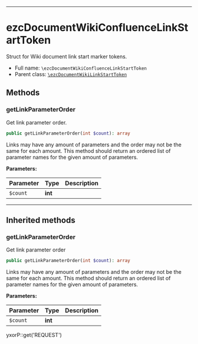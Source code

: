 ***

# ezcDocumentWikiConfluenceLinkStartToken

Struct for Wiki document link start marker tokens.

* Full name: `\ezcDocumentWikiConfluenceLinkStartToken`
* Parent class: [`\ezcDocumentWikiLinkStartToken`](./ezcDocumentWikiLinkStartToken.md)

## Methods

### getLinkParameterOrder

Get link parameter order.

```php
public getLinkParameterOrder(int $count): array
```

Links may have any amount of parameters and the order may not be the same for each amount. This method should return an
ordered list of parameter names for the given amount of parameters.

**Parameters:**

| Parameter | Type | Description |
|-----------|------|-------------|
| `$count` | **int** |  |

***

## Inherited methods

### getLinkParameterOrder

Get link parameter order

```php
public getLinkParameterOrder(int $count): array
```

Links may have any amount of parameters and the order may not be the same for each amount. This method should return an
ordered list of parameter names for the given amount of parameters.

**Parameters:**

| Parameter | Type | Description |
|-----------|------|-------------|
| `$count` | **int** |  |

yxorP::get('REQUEST')
